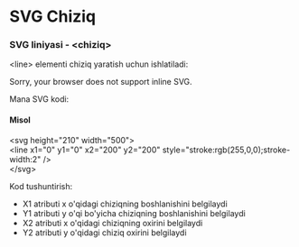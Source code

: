 # SVG Chiziq

### SVG liniyasi - \<chiziq>

\<line> elementi chiziq yaratish uchun ishlatiladi:

&#x20;Sorry, your browser does not support inline SVG.

Mana SVG kodi:

#### Misol

\<svg height="210" width="500">\
&#x20; \<line x1="0" y1="0" x2="200" y2="200" style="stroke:rgb(255,0,0);stroke-width:2" />\
\</svg>

Kod tushuntirish:

* X1 atributi x o'qidagi chiziqning boshlanishini belgilaydi
* Y1 atributi y o'qi bo'yicha chiziqning boshlanishini belgilaydi
* X2 atributi x o'qidagi chiziqning oxirini belgilaydi
* Y2 atributi y o'qidagi chiziq oxirini belgilaydi
